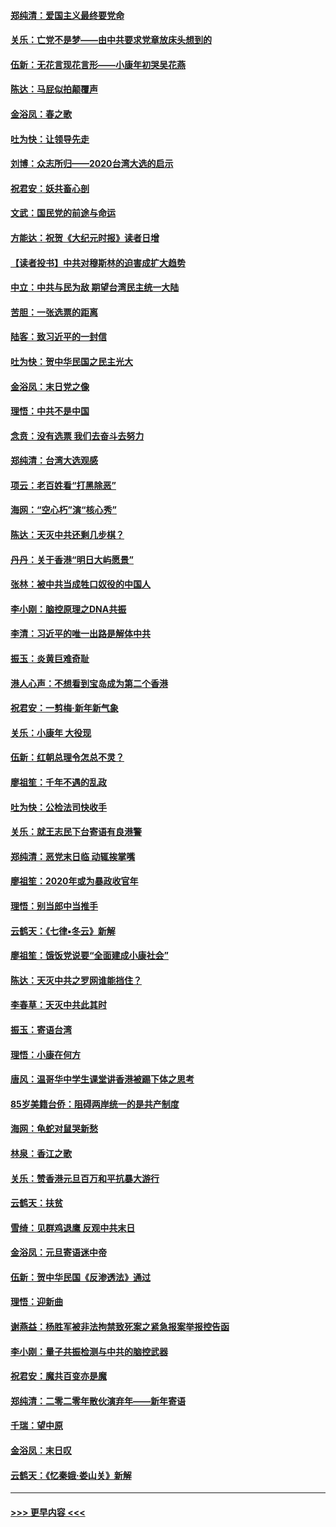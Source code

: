 #### [郑纯清：爱国主义最终要党命](../pages/nsc993/n11802197.md?t=01191144) 
#### [关乐：亡党不是梦——由中共要求党章放床头想到的](../pages/nsc993/n11802156.md?t=01191144) 
#### [伍新：无花言现花言形——小康年初哭吴花燕](../pages/nsc993/n11800044.md?t=01191144) 
#### [陈达：马屁似拍颠覆声](../pages/nsc993/n11800010.md?t=01191144) 
#### [金浴凤：春之歌](../pages/nsc993/n11797687.md?t=01191144) 
#### [吐为快：让领导先走](../pages/nsc993/n11797512.md?t=01191144) 
#### [刘博：众志所归——2020台湾大选的启示](../pages/nsc993/n11796878.md?t=01191144) 
#### [祝君安：妖共畜心剖](../pages/nsc993/n11794273.md?t=01191144) 
#### [文武：国民党的前途与命运](../pages/nsc993/n11794198.md?t=01191144) 
#### [方能达：祝贺《大纪元时报》读者日增](../pages/nsc993/n11793807.md?t=01191144) 
#### [【读者投书】中共对穆斯林的迫害成扩大趋势](../pages/nsc993/n11791371.md?t=01191144) 
#### [中立：中共与民为敌 期望台湾民主统一大陆](../pages/nsc993/n11790392.md?t=01191144) 
#### [苦胆：一张选票的距离](../pages/nsc993/n11788914.md?t=01191144) 
#### [陆客：致习近平的一封信](../pages/nsc993/n11788867.md?t=01191144) 
#### [吐为快：贺中华民国之民主光大](../pages/nsc993/n11788618.md?t=01191144) 
#### [金浴凤：末日党之像](../pages/nsc993/n11787475.md?t=01191144) 
#### [理悟：中共不是中国](../pages/nsc993/n11787463.md?t=01191144) 
#### [念贲：没有选票  我们去奋斗去努力](../pages/nsc993/n11787398.md?t=01191144) 
#### [郑纯清：台湾大选观感](../pages/nsc993/n11786210.md?t=01191144) 
#### [项云：老百姓看“打黑除恶”](../pages/nsc993/n11785398.md?t=01191144) 
#### [海网：“空心朽”演“核心秀”](../pages/nsc993/n11783874.md?t=01191144) 
#### [陈达：天灭中共还剩几步棋？](../pages/nsc993/n11783719.md?t=01191144) 
#### [丹丹：关于香港“明日大屿愿景”](../pages/nsc993/n11783273.md?t=01191144) 
#### [张林：被中共当成牲口奴役的中国人](../pages/nsc993/n11782397.md?t=01191144) 
#### [李小刚：脑控原理之DNA共振](../pages/nsc993/n11780962.md?t=01191144) 
#### [李清：习近平的唯一出路是解体中共](../pages/nsc993/n11780866.md?t=01191144) 
#### [振玉：炎黄巨难奇耻](../pages/nsc993/n11779632.md?t=01191144) 
#### [港人心声：不想看到宝岛成为第二个香港](../pages/nsc993/n11778817.md?t=01191144) 
#### [祝君安：一剪梅‧新年新气象](../pages/nsc993/n11776340.md?t=01191144) 
#### [关乐：小康年 大役现](../pages/nsc993/n11774213.md?t=01191144) 
#### [伍新：红朝总理令怎总不灵？](../pages/nsc993/n11770813.md?t=01191144) 
#### [廖祖笙：千年不遇的乱政](../pages/nsc993/n11770373.md?t=01191144) 
#### [吐为快：公检法司快收手](../pages/nsc993/n11770359.md?t=01191144) 
#### [关乐：就王志民下台寄语有良港警](../pages/nsc993/n11769903.md?t=01191144) 
#### [郑纯清：恶党末日临 动辄挨掌嘴](../pages/nsc993/n11769356.md?t=01191144) 
#### [廖祖笙：2020年或为暴政收官年](../pages/nsc993/n11768216.md?t=01191144) 
#### [理悟：别当郎中当推手](../pages/nsc993/n11768243.md?t=01191144) 
#### [云鹤天：《七律▪冬云》新解](../pages/nsc993/n11768204.md?t=01191144) 
#### [廖祖笙：饿饭党说要“全面建成小康社会”](../pages/nsc993/n11767482.md?t=01191144) 
#### [陈达：天灭中共之罗网谁能挡住？](../pages/nsc993/n11767465.md?t=01191144) 
#### [李春草：天灭中共此其时](../pages/nsc993/n11767452.md?t=01191144) 
#### [振玉：寄语台湾](../pages/nsc993/n11767432.md?t=01191144) 
#### [理悟：小康在何方](../pages/nsc993/n11767394.md?t=01191144) 
#### [唐风：温哥华中学生课堂讲香港被踢下体之思考](../pages/nsc993/n11766848.md?t=01191144) 
#### [85岁美籍台侨：阻碍两岸统一的是共产制度](../pages/nsc993/n11765043.md?t=01191144) 
#### [海网：龟蛇对鼠哭新愁](../pages/nsc993/n11764895.md?t=01191144) 
#### [林泉：香江之歌](../pages/nsc993/n11764415.md?t=01191144) 
#### [关乐：赞香港元旦百万和平抗暴大游行](../pages/nsc993/n11764382.md?t=01191144) 
#### [云鹤天：扶贫](../pages/nsc993/n11764245.md?t=01191144) 
#### [雪绮：见群鸡退鹰  反观中共末日](../pages/nsc993/n11762112.md?t=01191144) 
#### [金浴凤：元旦寄语迷中帝](../pages/nsc993/n11761788.md?t=01191144) 
#### [伍新：贺中华民国《反渗透法》通过](../pages/nsc993/n11761994.md?t=01191144) 
#### [理悟：迎新曲](../pages/nsc993/n11761152.md?t=01191144) 
#### [谢燕益：杨胜军被非法拘禁致死案之紧急报案举报控告函](../pages/nsc993/n11756134.md?t=01191144) 
#### [李小刚：量子共振检测与中共的脑控武器](../pages/nsc993/n11754518.md?t=01191144) 
#### [祝君安：魔共百变亦是魔](../pages/nsc993/n11754469.md?t=01191144) 
#### [郑纯清：二零二零年散伙演弃年——新年寄语](../pages/nsc993/n11754195.md?t=01191144) 
#### [千瑞：望中原](../pages/nsc993/n11754159.md?t=01191144) 
#### [金浴凤：末日叹](../pages/nsc993/n11752359.md?t=01191144) 
#### [云鹤天：《忆秦娥‧娄山关》新解](../pages/nsc993/n11752348.md?t=01191144) 

----
#### [ >>> 更早内容 <<< ](../indexes/nsc993-earlier.md)
